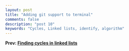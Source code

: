 ```yaml
---
layout: post
title: "Adding git support to terminal"
comments: false
description: "post 10"
keywords: "Cycles, Linked lists, identify, algorithm"
---
```



**Prev: [Finding cycles in linked lists]({{site.url}}/2018/Linked-Lists/)**

